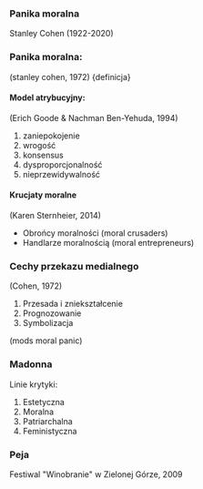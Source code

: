 
### Panika moralna


Stanley Cohen (1922-2020)


### Panika moralna:
(stanley cohen, 1972)
{definicja}


#### Model atrybucyjny:
(Erich Goode & Nachman Ben-Yehuda, 1994)
1. zaniepokojenie
2. wrogość
3. konsensus
4. dysproporcjonalność
5. nieprzewidywalność


#### Krucjaty moralne 
(Karen Sternheier, 2014)

- Obrońcy moralności (moral crusaders)
- Handlarze moralnością (moral entrepreneurs)

### Cechy przekazu medialnego
(Cohen, 1972)

1. Przesada i zniekształcenie
2. Prognozowanie
3. Symbolizacja



(mods moral panic)



### Madonna
Linie krytyki:
1. Estetyczna
2. Moralna
3. Patriarchalna
4. Feministyczna


### Peja
Festiwal "Winobranie" w Zielonej Górze, 2009




